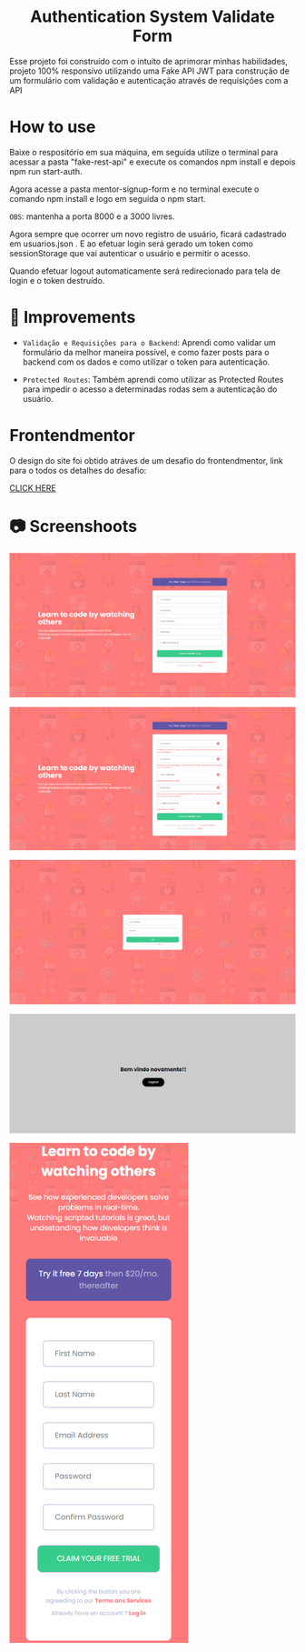 <h1 align="center"> Authentication System Validate Form </h1>

Esse projeto foi construído com o intuíto de aprimorar minhas habilidades, projeto 100% responsivo utilizando uma Fake API JWT para construção de um formulário com validação e autenticação através de requisições com a API

# How to use

Baixe o respositório em sua máquina, em seguida utilize o terminal para acessar a pasta "fake-rest-api" e execute os comandos npm install e depois npm run start-auth.

Agora acesse a pasta mentor-signup-form e no terminal execute o comando npm install e logo em seguida o npm start.

`OBS`: mantenha a porta 8000 e a 3000 livres.

Agora sempre que ocorrer um novo registro de usuário, ficará cadastrado em usuarios.json . E ao efetuar login será gerado um token como sessionStorage que vai autenticar o usuário e permitir o acesso.

Quando efetuar logout automaticamente será redirecionado para tela de login e o token destruído.

# 🔨 Improvements

- `Validação e Requisições para o Backend`: Aprendi como validar um formulário da melhor maneira possível, e como fazer posts para o backend com os dados e como utilizar o token para autenticação.

- `Protected Routes`: Também aprendi como utilizar as Protected Routes para impedir o acesso a determinadas rodas sem a autenticação do usuário.

# Frontendmentor

O design do site foi obtido atráves de um desafio do frontendmentor, link para o todos os detalhes do desafio: 

[CLICK HERE](https://www.frontendmentor.io/challenges/intro-component-with-signup-form-5cf91bd49edda32581d28fd1)


# 📷 Screenshoots
![SIGNUP-DESKTOP](screenshoots/SIGNUP_DESKTOP.png)

![SIGNUP-ERROR](screenshoots/SIGNUP_ERROR.png)

![LOGIN](screenshoots/LOGIN.png)

![HOME](screenshoots/HOME.png)

![SIGNUP-MOBILE](screenshoots/SIGNUP_MOBILE.png)